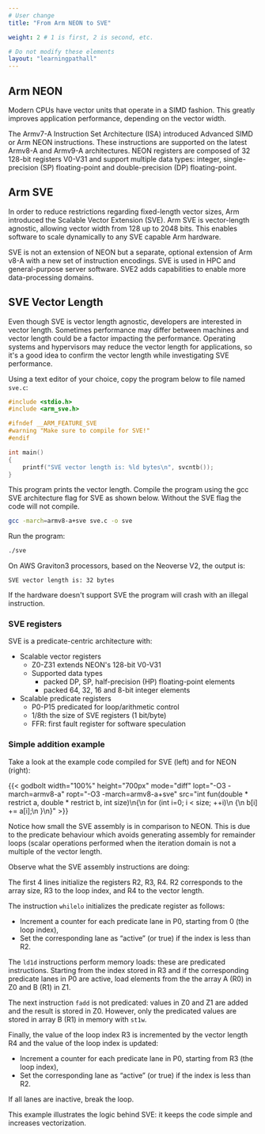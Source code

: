 ```yaml
---
# User change
title: "From Arm NEON to SVE"

weight: 2 # 1 is first, 2 is second, etc.

# Do not modify these elements
layout: "learningpathall"
---
```


## Arm NEON

Modern CPUs have vector units that operate in a SIMD fashion. This greatly improves application performance, depending on the vector width.

The Armv7-A Instruction Set Architecture (ISA) introduced Advanced SIMD or Arm NEON instructions. These instructions are supported on the latest Armv8-A and Armv9-A architectures. NEON registers are composed of 32 128-bit registers V0-V31 and support multiple data types: integer, single-precision (SP) floating-point and double-precision (DP) floating-point.

## Arm SVE

In order to reduce restrictions regarding fixed-length vector sizes, Arm introduced the Scalable Vector Extension (SVE).
Arm SVE is vector-length agnostic, allowing vector width from 128 up to 2048 bits. This enables software to scale dynamically to any SVE capable Arm hardware. 

SVE is not an extension of NEON but a separate, optional extension of Arm v8-A with a new set of instruction encodings.
SVE is used in HPC and general-purpose server software. SVE2 adds capabilities to enable more data-processing domains.

## SVE Vector Length

Even though SVE is vector length agnostic, developers are interested in vector length. Sometimes performance may differ between machines and vector length could be a factor impacting the performance. Operating systems and hypervisors may reduce the vector length for applications, so it's a good idea to confirm the vector length while investigating SVE performance. 

Using a text editor of your choice, copy the program below to file named `sve.c`:

```c
#include <stdio.h>
#include <arm_sve.h>

#ifndef __ARM_FEATURE_SVE
#warning "Make sure to compile for SVE!"
#endif

int main()
{
    printf("SVE vector length is: %ld bytes\n", svcntb());
}
```
This program prints the vector length.
Compile the program using the gcc SVE architecture flag for SVE as shown below. Without the SVE flag the code will not compile.

```bash
gcc -march=armv8-a+sve sve.c -o sve
```

Run the program:

```bash 
./sve
```

On AWS Graviton3 processors, based on the Neoverse V2, the output is:

```output
SVE vector length is: 32 bytes
```

If the hardware doesn't support SVE the program will crash with an illegal instruction.

### SVE registers

SVE is a predicate-centric architecture with:

- Scalable vector registers
    - Z0-Z31 extends NEON's 128-bit V0-V31
    - Supported data types
        - packed DP, SP, half-precision (HP) floating-point elements
        - packed 64, 32, 16 and 8-bit integer elements
- Scalable predicate registers
    - P0-P15 predicated for loop/arithmetic control
    - 1/8th the size of SVE registers (1 bit/byte)
    - FFR: first fault register for software speculation

### Simple addition example

Take a look at the example code compiled for SVE (left) and for NEON (right):

{{< godbolt width="100%" height="700px" mode="diff" lopt="-O3 -march=armv8-a" ropt="-O3 -march=armv8-a+sve" src="int fun(double * restrict a, double * restrict b, int size)\n{\n  for (int i=0; i < size; ++i)\n  {\n    b[i] += a[i];\n  }\n}" >}}

Notice how small the SVE assembly is in comparison to NEON. This is due to the predicate behaviour which avoids generating assembly for remainder loops (scalar operations performed when the iteration domain is not a multiple of the vector length. 

Observe what the SVE assembly instructions are doing:

The first 4 lines initialize the registers R2, R3, R4. R2 corresponds to the array size, R3 to the loop index, and R4 to the vector length.

The instruction `whilelo` initializes the predicate register as follows:

- Increment a counter for each predicate lane in P0, starting from 0 (the loop index),
- Set the corresponding lane as “active” (or true) if the index is less than R2.

The `ld1d` instructions perform memory loads: these are predicated instructions. Starting from the index stored in R3 and if the corresponding predicate lanes in P0 are active, load elements from the the array A (R0) in Z0 and B (R1) in Z1. 

The next instruction `fadd` is not predicated: values in Z0 and Z1 are added and the result is stored in Z0. However, only the predicated values are stored in array B (R1) in memory with `st1w`.

Finally, the value of the loop index R3 is incremented by the vector length R4 and the value of the loop index is updated:

- Increment a counter for each predicate lane in P0, starting from R3 (the loop index),
- Set the corresponding lane as “active” (or true) if the index is less than R2.

If all lanes are inactive, break the loop.

This example illustrates the logic behind SVE: it keeps the code simple and increases vectorization.
